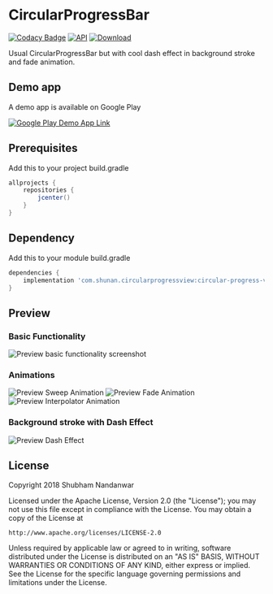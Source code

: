 # CircularProgressBar
[![Codacy Badge](https://api.codacy.com/project/badge/Grade/54e121bd17e341b2b0a2297b1bba333e)](https://www.codacy.com/app/shubhamnandanwar9776/CircularProgressView?utm_source=github.com&amp;utm_medium=referral&amp;utm_content=shubhamnandanwar/CircularProgressView&amp;utm_campaign=Badge_Grade)
[![API](https://img.shields.io/badge/API-15%2B-brightgreen.svg?style=flat)](https://android-arsenal.com/api?level=16)
[![Download](https://img.shields.io/badge/download-1.1.0-brightgreen.svg?style=flat) ](https://bintray.com/shubhamnandanwar9776/CircularProgressView/circular-progress-view/1.1.0)

Usual CircularProgressBar but with cool dash effect in background stroke and fade animation.

## Demo app
A demo app is available on Google Play

[![Google Play Demo App Link](https://raw.githubusercontent.com/shubhamnandanwar/CircularProgressView/master/art/google_play_badge.png)](https://play.google.com/store/apps/details?id=com.shunan.circularprogressview)

## Prerequisites
Add this to your project build.gradle
``` gradle
allprojects {
    repositories {
        jcenter()
    }
}
```
## Dependency
Add this to your module build.gradle

``` gradle
dependencies {
    implementation 'com.shunan.circularprogressview:circular-progress-view:1.1.0'
}
```

## Preview
### Basic Functionality
![Preview basic functionality screenshot](https://raw.githubusercontent.com/shubhamnandanwar/CircularProgressView/master/art/basic_functionality.gif)

### Animations
![Preview Sweep Animation](https://raw.githubusercontent.com/shubhamnandanwar/CircularProgressView/master/art/sweep_animation.gif)  ![Preview Fade Animation](https://raw.githubusercontent.com/shubhamnandanwar/CircularProgressView/master/art/fade_animation.gif) 
![Preview Interpolator Animation](https://raw.githubusercontent.com/shubhamnandanwar/CircularProgressView/master/art/interpolator-animation.gif)

### Background stroke with Dash Effect
![Preview Dash Effect](https://raw.githubusercontent.com/shubhamnandanwar/CircularProgressView/master/art/dash_effect.gif)

License
----
Copyright 2018 Shubham Nandanwar

   Licensed under the Apache License, Version 2.0 (the "License");
   you may not use this file except in compliance with the License.
   You may obtain a copy of the License at

    http://www.apache.org/licenses/LICENSE-2.0

   Unless required by applicable law or agreed to in writing, software
   distributed under the License is distributed on an "AS IS" BASIS,
   WITHOUT WARRANTIES OR CONDITIONS OF ANY KIND, either express or implied.
   See the License for the specific language governing permissions and
   limitations under the License.
